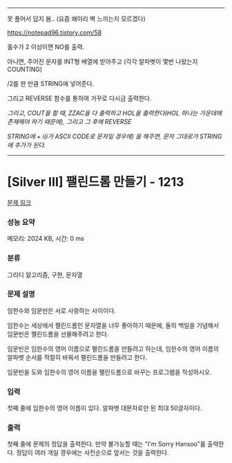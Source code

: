 ************************

못 풀어서 답지 봄.. (요즘 왜이리 벽 느끼는지 모르겠다)

https://notepad96.tistory.com/58


홀수가 2 이상이면 NO를 출력.

아니면, 주어진 문자를 INT형 배열에 받아주고 (각각 알파벳이 몇번 나왔는지 COUNTING)

/2를 한 만큼 STRING에 넣어준다.

그리고 REVERSE 함수를 통하여 거꾸로 다시금 출력한다.

*그리고, COUT을 할 때, ZZAC을 다 출력하고 HOL을 출력한다(HOL 하나는 가운데에 존재해야 하기 때문에), 그리고 그 후에 REVERSE*



*STRING에 + i(i가 ASCII CODE로 문자일 경우에) 을 해주면, 문자 그대로가 STRING에 추가가 된다.*




***************************

# [Silver III] 팰린드롬 만들기 - 1213 

[문제 링크](https://www.acmicpc.net/problem/1213) 

### 성능 요약

메모리: 2024 KB, 시간: 0 ms

### 분류

그리디 알고리즘, 구현, 문자열

### 문제 설명

<p>임한수와 임문빈은 서로 사랑하는 사이이다.</p>

<p>임한수는 세상에서 팰린드롬인 문자열을 너무 좋아하기 때문에, 둘의 백일을 기념해서 임문빈은 팰린드롬을 선물해주려고 한다.</p>

<p>임문빈은 임한수의 영어 이름으로 팰린드롬을 만들려고 하는데, 임한수의 영어 이름의 알파벳 순서를 적절히 바꿔서 팰린드롬을 만들려고 한다.</p>

<p>임문빈을 도와 임한수의 영어 이름을 팰린드롬으로 바꾸는 프로그램을 작성하시오.</p>

### 입력 

 <p>첫째 줄에 임한수의 영어 이름이 있다. 알파벳 대문자로만 된 최대 50글자이다.</p>

### 출력 

 <p>첫째 줄에 문제의 정답을 출력한다. 만약 불가능할 때는 "I'm Sorry Hansoo"를 출력한다. 정답이 여러 개일 경우에는 사전순으로 앞서는 것을 출력한다.</p>

